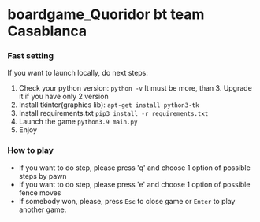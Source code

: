# boardgame_Quoridor bt team Casablanca
### Fast setting
If you want to launch locally, do next steps:
1. Check your python version: ```python -v```
It must be  more, than 3. Upgrade it if you have only 2 version
2. Install tkinter(graphics lib): ```apt-get install python3-tk```
3. Install requirements.txt ```pip3 install -r requirements.txt```
4. Launch the game ```python3.9 main.py```
5. Enjoy

### How to play
- If you want to do step, please press 'q' and choose 1 option of possible steps by pawn
- If you want to do step, please press 'e' and choose 1 option of possible fence moves
- If somebody won, please, press `Esc` to close game or `Enter` to play another game.
